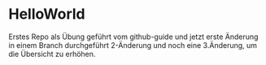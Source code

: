 # HelloWorld
Erstes Repo als Übung geführt vom github-guide
und jetzt erste Änderung in einem Branch durchgeführt
2-Änderung
und noch eine 3.Änderung, um die Übersicht zu erhöhen.

